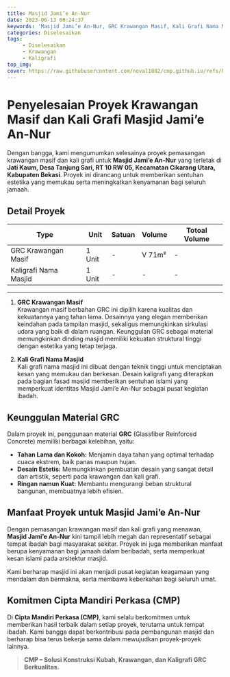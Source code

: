 ```yaml
---
title: Masjid Jami’e An-Nur
date: 2023-06-13 00:24:37
keywords: 'Masjid Jami’e An-Nur, GRC Krawangan Masif, Kali Grafi Nama Masjid, Masjid di Cikarang Utara, Krawangan GRC, Konstruksi GRC, Kaligrafi Nama Masjid, Proyek GRC Masjid, Krawangan Masjid Bekasi, Masjid Jami’e An-Nur Cikarang Utara'
categories: Diselesaikan
tags: 
     - Diselesaikan
     - Krawangan
     - Kaligrafi
top_img:
cover: https://raw.githubusercontent.com/noval1802/cmp.github.io/refs/heads/main/asset/krawangan/FB_IMG_1548860911283.jpg
---
```


# **Penyelesaian Proyek Krawangan Masif dan Kali Grafi Masjid Jami’e An-Nur**  

Dengan bangga, kami mengumumkan selesainya proyek pemasangan krawangan masif dan kali grafi untuk **Masjid Jami’e An-Nur** yang terletak di **Jati Kaum, Desa Tanjung Sari, RT 10 RW 05, Kecamatan Cikarang Utara, Kabupaten Bekasi**. Proyek ini dirancang untuk memberikan sentuhan estetika yang memukau serta meningkatkan kenyamanan bagi seluruh jamaah.  

## **Detail Proyek**  

|       Type      |  Unit  | Satuan |   Volume    | Totoal Volume |
| --------------- | ------ | ------ | ----------- | ------------- |
| GRC Krawangan Masif | 1 Unit | - | V 71m² | - |
| Kaligrafi Nama Masjid | 1 Unit | - | - | - |
---

1. **GRC Krawangan Masif**  
   Krawangan masif berbahan GRC ini dipilih karena kualitas dan kekuatannya yang tahan lama. Desainnya yang elegan memberikan keindahan pada tampilan masjid, sekaligus memungkinkan sirkulasi udara yang baik di dalam ruangan. Keunggulan GRC sebagai material memungkinkan dinding masjid memiliki kekuatan struktural tinggi dengan estetika yang tetap terjaga.  

2. **Kali Grafi Nama Masjid**  
   Kali grafi nama masjid ini dibuat dengan teknik tinggi untuk menciptakan kesan yang memukau dan berkesan. Desain kaligrafi yang diterapkan pada bagian fasad masjid memberikan sentuhan islami yang memperkuat identitas Masjid Jami’e An-Nur sebagai pusat kegiatan ibadah.  

## **Keunggulan Material GRC**  
Dalam proyek ini, penggunaan material **GRC** (Glassfiber Reinforced Concrete) memiliki berbagai kelebihan, yaitu:  
- **Tahan Lama dan Kokoh:** Menjamin daya tahan yang optimal terhadap cuaca ekstrem, baik panas maupun hujan.  
- **Desain Estetis:** Memungkinkan pembuatan desain yang sangat detail dan artistik, seperti pada krawangan dan kali grafi.  
- **Ringan namun Kuat:** Membantu mengurangi beban struktural bangunan, membuatnya lebih efisien.  

## **Manfaat Proyek untuk Masjid Jami’e An-Nur**  
Dengan pemasangan krawangan masif dan kali grafi yang menawan, **Masjid Jami’e An-Nur** kini tampil lebih megah dan representatif sebagai tempat ibadah bagi masyarakat sekitar. Proyek ini juga memberikan manfaat berupa kenyamanan bagi jamaah dalam beribadah, serta memperkuat kesan islami pada arsitektur masjid.  

Kami berharap masjid ini akan menjadi pusat kegiatan keagamaan yang mendalam dan bermakna, serta membawa keberkahan bagi seluruh umat.  

## **Komitmen Cipta Mandiri Perkasa (CMP)**  
Di **Cipta Mandiri Perkasa (CMP)**, kami selalu berkomitmen untuk memberikan hasil terbaik dalam setiap proyek, terutama untuk tempat ibadah. Kami bangga dapat berkontribusi pada pembangunan masjid dan berharap bisa terus bekerja sama dalam mewujudkan proyek-proyek lainnya.  

>**CMP – Solusi Konstruksi Kubah, Krawangan, dan Kaligrafi GRC Berkualitas.**
